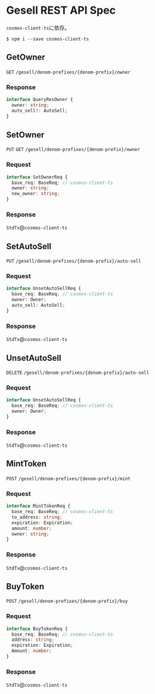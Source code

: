 # Gesell REST API Spec

`cosmos-client-ts`に依存。

```Shell
$ npm i --save cosmos-client-ts
```

## GetOwner

`GET` `/gesell/denom-prefixes/{denom-prefix}/owner`

### Response

```TypeScript
interface QueryResOwner {
  owner: string;
  auto_sell?: AutoSell;
}
```

## SetOwner

`PUT` `GET` `/gesell/denom-prefixes/{denom-prefix}/owner`

### Request

```TypeScript
interface SetOwnerReq {
  base_req: BaseReq; // cosmos-client-ts
  owner: string;
  new_owner: string;
}
```

### Response

`StdTx`@`cosmos-client-ts`

## SetAutoSell

`PUT` `/gesell/denom-prefixes/{denom-prefix}/auto-sell`

### Request

```TypeScript
interface UnsetAutoSellReq {
  base_req: BaseReq; // cosmos-client-ts
  owner: Owner;
  auto_sell: AutoSell;
}
```

### Response

`StdTx`@`cosmos-client-ts`

## UnsetAutoSell

`DELETE` `/gesell/denom-prefixes/{denom-prefix}/auto-sell`

### Request

```TypeScript
interface UnsetAutoSellReq {
  base_req: BaseReq; // cosmos-client-ts
  owner: Owner;
}
```

### Response

`StdTx`@`cosmos-client-ts`

## MintToken

`POST` `/gesell/denom-prefixes/{denom-prefix}/mint`

### Request

```TypeScript
interface MintTokenReq {
  base_req: BaseReq; // cosmos-client-ts
  to_address: string;
  expiration: Expiration;
  amount: number;
  owner: string;
}
```

### Response

`StdTx`@`cosmos-client-ts`

## BuyToken

`POST` `/gesell/denom-prefixes/{denom-prefix}/buy`

### Request

```TypeScript
interface BuyTokenReq {
  base_req: BaseReq; // cosmos-client-ts
  address: string;
  expiration: Expiration;
  Amount: number;
}
```

### Response

`StdTx`@`cosmos-client-ts`

